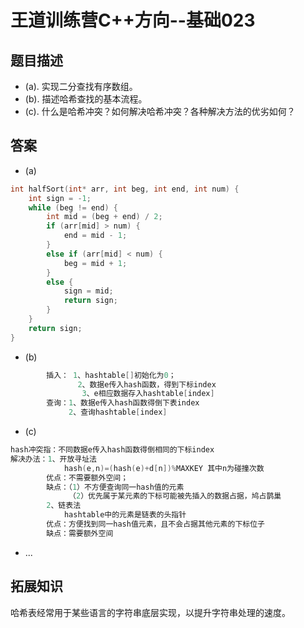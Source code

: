 # 王道训练营C++方向--基础023

## 题目描述

- (a). 实现二分查找有序数组。
- (b). 描述哈希查找的基本流程。
- (c). 什么是哈希冲突？如何解决哈希冲突？各种解决方法的优劣如何？

## 答案

- (a)

```c
int halfSort(int* arr, int beg, int end, int num) {
	int sign = -1;
	while (beg != end) {
		int mid = (beg + end) / 2;
		if (arr[mid] > num) {
			end = mid - 1;
		}
		else if (arr[mid] < num) {
			beg = mid + 1;
		}
		else {
			sign = mid;
			return sign;
		}
	}
	return sign;
}
```

- (b)

```c
 		插入：	1、hashtable[]初始化为0；
     		   2、数据e传入hash函数，得到下标index
            	3、e相应数据存入hashtable[index]
        查询：1、数据e传入hash函数得倒下表index
             2、查询hashtable[index]
```

- (c)

```c
hash冲突指：不同数据e传入hash函数得倒相同的下标index
解决办法：1、开放寻址法
    		hash(e,n)=(hash(e)+d[n])%MAXKEY 其中n为碰撞次数
    	优点：不需要额外空间；
    	缺点：（1）不方便查询同一hash值的元素
    		 （2）优先属于某元素的下标可能被先插入的数据占据，鸠占鹊巢
    	2、链表法
    		hashtable中的元素是链表的头指针
    	优点：方便找到同一hash值元素，且不会占据其他元素的下标位子
    	缺点：需要额外空间
```

- ...

## 拓展知识

哈希表经常用于某些语言的字符串底层实现，以提升字符串处理的速度。